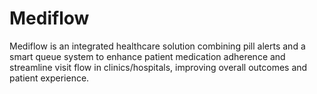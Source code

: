 # Mediflow
Mediflow is an integrated healthcare solution combining pill alerts and a smart queue system to enhance patient medication adherence and streamline visit flow in clinics/hospitals, improving overall outcomes and patient experience.
